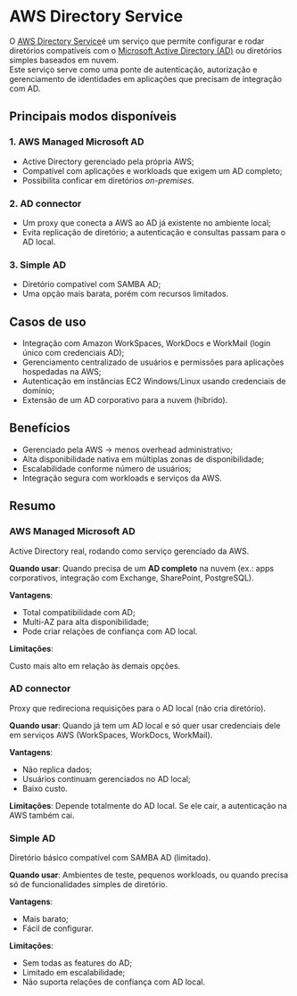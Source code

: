 # AWS Directory Service 

O [AWS Directory Service](https://aws.amazon.com/pt/directoryservice)é um
serviço que permite configurar e rodar diretórios compatíveis com o
[Microsoft Active Directory (AD)](https://pt.wikipedia.org/wiki/Active_Directory)
ou diretórios simples baseados em nuvem.  
Este serviço serve como uma ponte de autenticação, autorização e gerenciamento
de identidades em aplicações que precisam de integração com AD.

## Principais modos disponíveis

### 1. AWS Managed Microsoft AD
- Active Directory gerenciado pela própria AWS;
- Compatível com aplicações e workloads que exigem um AD completo;
- Possibilita conficar em diretórios _on-premises_.

### 2. AD connector
- Um proxy que conecta a AWS ao AD já existente no ambiente local;
- Evita replicação de diretório; a autenticação e consultas passam para o AD local.

### 3. Simple AD
- Diretório compatível com SAMBA AD;
- Uma opção mais barata, porém com recursos limitados.

## Casos de uso

- Integração com Amazon WorkSpaces, WorkDocs e WorkMail (login único com credenciais AD);
- Gerenciamento centralizado de usuários e permissões para aplicações hospedadas na AWS;
- Autenticação em instâncias EC2 Windows/Linux usando credenciais de domínio;
- Extensão de um AD corporativo para a nuvem (híbrido).

## Benefícios

- Gerenciado pela AWS → menos overhead administrativo;
- Alta disponibilidade nativa em múltiplas zonas de disponibilidade;
- Escalabilidade conforme número de usuários;
- Integração segura com workloads e serviços da AWS.


## Resumo

### AWS Managed Microsoft AD

Active Directory real, rodando como serviço gerenciado da AWS.

**Quando usar**: Quando precisa de um **AD completo** na nuvem (ex.: apps
corporativos, integração com Exchange, SharePoint, PostgreSQL).  

**Vantagens**: 

 - Total compatibilidade com AD;  
 - Multi-AZ para alta disponibilidade;  
 - Pode criar relações de confiança com AD local.

**Limitações**: 

Custo mais alto em relação às demais opções.

### AD connector

Proxy que redireciona requisições para o AD local (não cria diretório).

**Quando usar**: Quando já tem um AD local e só quer usar credenciais dele em
serviços AWS (WorkSpaces, WorkDocs, WorkMail).

**Vantagens**: 

 - Não replica dados;
 - Usuários continuam gerenciados no AD local;
 - Baixo custo.

**Limitações**: Depende totalmente do AD local. Se ele cair, a autenticação na
AWS também cai.

### Simple AD

Diretório básico compatível com SAMBA AD (limitado).

**Quando usar**: Ambientes de teste, pequenos workloads, ou quando precisa só de
funcionalidades simples de diretório.

**Vantagens**: 
 - Mais barato;
 - Fácil de configurar.

**Limitações**:
 - Sem todas as features do AD;
 - Limitado em escalabilidade;
 - Não suporta relações de confiança com AD local.